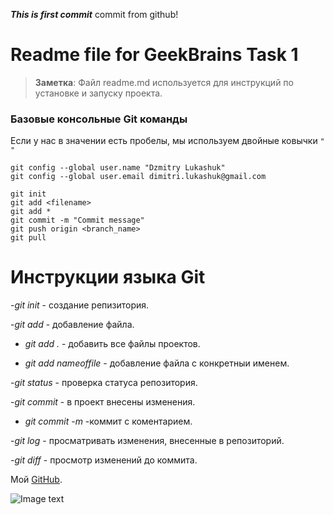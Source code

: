 ***This is first commit***
commit from github!

# Readme file for GeekBrains Task 1

> **Заметка**: Файл readme.md используется для инструкций по установке и запуску проекта.
### Базовые консольные Git команды
Если у нас в значении есть пробелы, мы используем двойные ковычки `" "`
```console
git config --global user.name "Dzmitry Lukashuk"
git config --global user.email dimitri.lukashuk@gmail.com

git init
git add <filename>
git add *
git commit -m "Commit message"
git push origin <branch_name>
git pull

```
# Инструкции языка Git

-*git init* - создание репизитория.

-*git add* - добавление файла.

*  *git add .* - добавить все файлы проектов.

*  *git add nameoffile* - добавление файла с конкретныи именем.

-*git status* - проверка статуса репозитория.

-*git commit* - в проект внесены изменения.
*  *git commit -m* -коммит с коментарием.

-*git log* - просматривать изменения, внесенные в репозиторий.

-*git diff* - просмотр изменений до коммита.

Мой [GitHub](https://github.com/dimitri-lda).

![Image text](https://i.ytimg.com/vi/Uszj_k0DGsg/maxresdefault.jpg)
